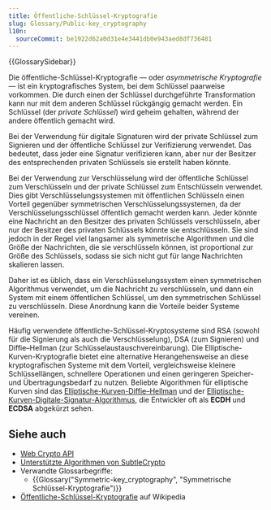 ```yaml
---
title: Öffentliche-Schlüssel-Kryptografie
slug: Glossary/Public-key_cryptography
l10n:
  sourceCommit: be1922d62a0d31e4e3441db0e943aed8df736481
---
```


{{GlossarySidebar}}

Die öffentliche-Schlüssel-Kryptografie — oder _asymmetrische Kryptografie_ — ist ein kryptografisches System, bei dem Schlüssel paarweise vorkommen. Die durch einen der Schlüssel durchgeführte Transformation kann nur mit dem anderen Schlüssel rückgängig gemacht werden. Ein Schlüssel (der _private Schlüssel_) wird geheim gehalten, während der andere öffentlich gemacht wird.

Bei der Verwendung für digitale Signaturen wird der private Schlüssel zum Signieren und der öffentliche Schlüssel zur Verifizierung verwendet. Das bedeutet, dass jeder eine Signatur verifizieren kann, aber nur der Besitzer des entsprechenden privaten Schlüssels sie erstellt haben könnte.

Bei der Verwendung zur Verschlüsselung wird der öffentliche Schlüssel zum Verschlüsseln und der private Schlüssel zum Entschlüsseln verwendet. Dies gibt Verschlüsselungssystemen mit öffentlichen Schlüsseln einen Vorteil gegenüber symmetrischen Verschlüsselungssystemen, da der Verschlüsselungsschlüssel öffentlich gemacht werden kann. Jeder könnte eine Nachricht an den Besitzer des privaten Schlüssels verschlüsseln, aber nur der Besitzer des privaten Schlüssels könnte sie entschlüsseln. Sie sind jedoch in der Regel viel langsamer als symmetrische Algorithmen und die Größe der Nachrichten, die sie verschlüsseln können, ist proportional zur Größe des Schlüssels, sodass sie sich nicht gut für lange Nachrichten skalieren lassen.

Daher ist es üblich, dass ein Verschlüsselungssystem einen symmetrischen Algorithmus verwendet, um die Nachricht zu verschlüsseln, und dann ein System mit einem öffentlichen Schlüssel, um den symmetrischen Schlüssel zu verschlüsseln. Diese Anordnung kann die Vorteile beider Systeme vereinen.

Häufig verwendete öffentliche-Schlüssel-Kryptosysteme sind RSA (sowohl für die Signierung als auch die Verschlüsselung), DSA (zum Signieren) und Diffie–Hellman (zur Schlüsselaustauschvereinbarung). Die Elliptische-Kurven-Kryptografie bietet eine alternative Herangehensweise an diese kryptografischen Systeme mit dem Vorteil, vergleichsweise kleinere Schlüssellängen, schnellere Operationen und einen geringeren Speicher- und Übertragungsbedarf zu nutzen. Beliebte Algorithmen für elliptische Kurven sind das [Elliptische-Kurven-Diffie–Hellman](https://en.wikipedia.org/wiki/Elliptic-curve_Diffie–Hellman) und der [Elliptische-Kurven-Digitale-Signatur-Algorithmus](https://en.wikipedia.org/wiki/Elliptic_Curve_Digital_Signature_Algorithm), die Entwickler oft als **ECDH** und **ECDSA** abgekürzt sehen.

## Siehe auch

- [Web Crypto API](/de/docs/Web/API/Web_Crypto_API)
- [Unterstützte Algorithmen von SubtleCrypto](/de/docs/Web/API/SubtleCrypto#supported_algorithms)
- Verwandte Glossarbegriffe:
  - {{Glossary("Symmetric-key_cryptography", "Symmetrische Schlüssel-Kryptografie")}}
- [Öffentliche-Schlüssel-Kryptografie](https://en.wikipedia.org/wiki/Public-key_cryptography) auf Wikipedia
